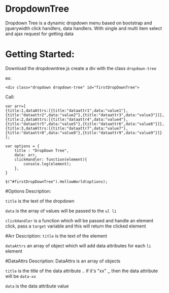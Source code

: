 # DropdownTree
Dropdown Tree is a dynamic dropdown menu based on bootstrap and jquerywidth click handlers, data handlers. With single and multi item select and ajax request for getting data

# Getting Started:
Download the dropdowntree.js
create a div with the class `dropdown-tree`

ex:

`<div class="dropdown dropdown-tree" id="firstDropDownTree">`

Call:

    var arr=[
    {title:1,dataAttrs:[{title:"dataattr1",data:"value1"},{title:"dataattr2",data:"value2"},{title:"dataattr3",data:"value3"}]},
    {title:2,dataAttrs:[{title:"dataattr4",data:"value4"},{title:"dataattr5",data:"value5"},{title:"dataattr6",data:"value6"}]},
    {title:3,dataAttrs:[{title:"dataattr7",data:"value7"},{title:"dataattr8",data:"value8"},{title:"dataattr9",data:"value9"}]}
    ];
    
    var options = {
	    title : "DropDown Tree",
	    data: arr,
	    clickHandler: function(element){
		    console.log(element);
	    },
    }

    $("#firstDropDownTree").HellowWorld(options);
    
#Options Description:

`title` is the text of the dropdown

`data` is the array of values will be passed to the `ul li`

`clickHandler` is a function which will be passed and handle an element click, pass a `target` variable and this will return the clicked element


#Arr Description:
`title` is the text of the element

`dataAttrs` an array of object which will add data attributes for each `li` element


#DataAttrs Description:
DataAttrs is an array of objects

`title` is the title of the data attribute .. if it's "xx" ,, then the data attribute will be `data-xx`

`data` is the data attribute value
